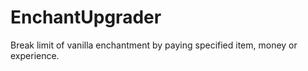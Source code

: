 # EnchantUpgrader
Break limit of vanilla enchantment by paying specified item, money or experience.
